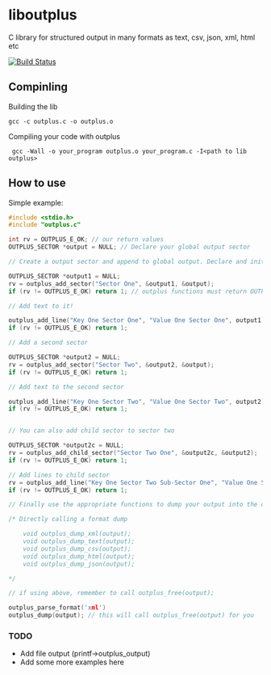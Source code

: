 liboutplus
==========

C library for structured output in many formats as text, csv, json, xml, html etc 

[![Build Status](https://travis-ci.org/jseidl/liboutplus.png)](https://travis-ci.org/jseidl/liboutplus)


Compinling
-------------

Building the lib

```
gcc -c outplus.c -o outplus.o
```

Compiling your code with outplus

```
 gcc -Wall -o your_program outplus.o your_program.c -I<path to lib outplus>
```


How to use
-------------

Simple example:

```c
#include <stdio.h>
#include "outplus.c"

int rv = OUTPLUS_E_OK; // our return values
OUTPLUS_SECTOR *output = NULL; // Declare your global output sector

// Create a output sector and append to global output. Declare and initialize the sector

OUTPLUS_SECTOR *output1 = NULL;
rv = outplus_add_sector("Sector One", &output1, &output);
if (rv != OUTPLUS_E_OK) return 1; // outplus functions must return OUTPLUS_E_OK or they failed

// Add text to it!

outplus_add_line("Key One Sector One", "Value One Sector One", output1);
if (rv != OUTPLUS_E_OK) return 1;

// Add a second sector

OUTPLUS_SECTOR *output2 = NULL;
rv = outplus_add_sector("Sector Two", &output2, &output);
if (rv != OUTPLUS_E_OK) return 1; 

// Add text to the second sector

outplus_add_line("Key One Sector Two", "Value One Sector Two", output2);
if (rv != OUTPLUS_E_OK) return 1;


// You can also add child sector to sector two

OUTPLUS_SECTOR *output2c = NULL;
rv = outplus_add_child_sector("Sector Two One", &output2c, &output2);
if (rv != OUTPLUS_E_OK) return 1;

// Add lines to child sector
rv = outplus_add_line("Key One Sector Two Sub-Sector One", "Value One Sector Two Sub-Sector One", output2c);
if (rv != OUTPLUS_E_OK) return 1;

// Finally use the appropriate functions to dump your output into the desired format

/* Directly calling a format dump

    void outplus_dump_xml(output);
    void outplus_dump_text(output);
    void outplus_dump_csv(output);
    void outplus_dump_html(output);
    void outplus_dump_json(output);

*/

// if using above, remember to call outplus_free(output);

outplus_parse_format('xml')
outplus_dump(output); // this will call outplus_free(output) for you
```

### TODO ###
* Add file output (printf->outplus_output)
* Add some more examples here
